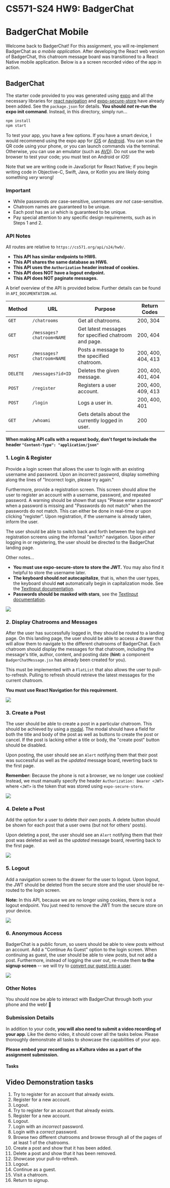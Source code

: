 # CS571-S24 HW9: BadgerChat
# BadgerChat Mobile

Welcome back to BadgerChat! For this assignment, you will re-implement BadgerChat as *a mobile application*.
After developing the React web version of BadgerChat, this chatroom message board was transitioned to a React Native mobile application.
Below is a a screen recorded video of the app in action.

## BadgerChat

The starter code provided to you was generated using [expo](https://expo.dev/) and all the necessary libraries for [react navigation](https://reactnavigation.org/) and [expo-secure-store](https://www.npmjs.com/package/expo-secure-store) have already been added. See the `package.json` for details. **You should *not* re-run the expo init command**. Instead, in this directory, simply run...

```bash
npm install
npm start
```

To test your app, you have a few options. If you have a smart device, I would recommend using the expo app for [iOS](https://apps.apple.com/us/app/expo-go/id982107779) or [Android](https://play.google.com/store/apps/details?id=host.exp.exponent&hl=en_US&gl=US). You can scan the QR code using your phone, or you can launch commands via the terminal. Otherwise, you can use an emulator (such as [AVD](https://developer.android.com/studio/run/emulator)). Do not use the web browser to test your code; you must test on Android or iOS!

Note that we are writing code in JavaScript for React Native; if you begin writing code in Objective-C, Swift, Java, or Kotlin you are likely doing something *very* wrong!

### Important

 - While passwords *are* case-sensitive, usernames *are not* case-sensitive.
 - Chatroom names are guaranteed to be unique.
 - Each post has an `id` which is guaranteed to be unique.
 - Pay special attention to any specific design requirements, such as in Steps 1 and 2.

### API Notes

All routes are relative to `https://cs571.org/api/s24/hw9/`.

 - **This API has similar endpoints to HW6.**
 - **This API shares the same database as HW6.**
 - **This API uses the `Authorization` header instead of cookies.**
 - **This API does NOT have a logout endpoint.**
 - **This API does NOT paginate messages.**

A brief overview of the API is provided below. Further details can be found in `API_DOCUMENTATION.md`.

| Method | URL | Purpose | Return Codes |
| --- | --- | --- | --- |
| `GET`| `/chatrooms` | Get all chatrooms. | 200, 304 |
| `GET` | `/messages?chatroom=NAME`| Get latest messages for specified chatroom and page. | 200, 404 |
| `POST` | `/messages?chatroom=NAME` | Posts a message to the specified chatroom. | 200, 400, 404, 413 |
| `DELETE` | `/messages?id=ID` | Deletes the given message. | 200, 400, 401, 404 |
| `POST` | `/register` | Registers a user account. | 200, 400, 409, 413  |
| `POST` | `/login` | Logs a user in. | 200, 400, 401 |
| `GET` | `/whoami` | Gets details about the currently logged in user. | 200 |

**When making API calls with a request body, don't forget to include the header `"Content-Type": "application/json"`**

### 1. Login & Register
Provide a login screen that allows the user to login with an existing username and password. Upon an incorrect password, display something along the lines of "Incorrect login, please try again."

Furthermore, provide a registration screen. This screen should allow the user to register an account with a username, password, and repeated password. A warning should be shown that says "Please enter a password" when a password is missing and "Passwords do not match" when the passwords do not match. This can either be done in real-time or upon clicking "register". Upon registration, if the username is already taken, inform the user.

The user should be able to switch back and forth between the login and registration screens using the informal "switch" navigation. Upon *either* logging in or registering, the user should be directed to the BadgerChat landing page.

Other notes...
 - **You must use expo-secure-store to store the JWT.** You may also find it helpful to store the username later.
 - **The keyboard should *not* autocapitalize**, that is, when the user types, the keyboard should **not** automatically begin in capitalization mode. See the [TextInput documentation](https://reactnative.dev/docs/textinput).
 - **Passwords should be masked with stars**, see the [TextInput documentation](https://reactnative.dev/docs/textinput).

![](_figures/step1.png)

### 2. Display Chatrooms and Messages

After the user has successfully logged in, they should be routed to a landing page. On this landing page, the user should be able to access a drawer that will allow them to navigate to the different chatrooms of BadgerChat. Each chatroom should display the messages for that chatroom, including the message's title, author, content, and posting date (**hint:** a component `BadgerChatMessage.jsx` has already been created for you). 

This must be implemented with a `FlatList` that also allows the user to pull-to-refresh. Pulling to refresh should retrieve the latest messages for the current chatroom.

**You must use React Navigation for this requirement.**

![](_figures/step2.png)

### 3. Create a Post

The user should be able to create a post in a particular chatroom. This should be achieved by using a [modal](https://reactnative.dev/docs/modal). The modal should have a field for both the title and body of the post as well as buttons to create the post or cancel. If the post is lacking either a title or body, the "create post" button should be disabled.

Upon posting, the user should see an `Alert` notifying them that their post was successful as well as the *updated* message board, reverting back to the first page.

**Remember:** Because the phone is not a browser, we no longer use cookies! Instead, we must manually specify the header `Authorization: Bearer <JWT>` where `<JWT>` is the token that was stored using `expo-secure-store`.

![](_figures/step3.png)

### 4. Delete a Post

Add the option for a user to delete *their own* posts. A delete button should be shown for each post that a user owns (but not for others' posts).

Upon deleting a post, the user should see an `Alert` notifying them that their post was deleted as well as the *updated* message board, reverting back to the first page.

![](_figures/step4.png)

### 5. Logout

Add a navigation screen to the drawer for the user to logout. Upon logout, the JWT should be deleted from the secure store and the user should be re-routed to the login screen.

**Note:** In this API, because we are no longer using cookies, there is not a logout endpoint. You just need to remove the JWT from the secure store on your device.

![](_figures/step5.png)

### 6. Anonymous Access

BadgerChat is a public forum, so users should be able to view posts without an account. Add a "Continue As Guest" option to the login screen. When continuing as guest, the user should be able to view posts, but not add a post. Furthermore, instead of logging the user out, re-route them **to the signup screen** -- we will try to [convert our guest into a user](https://seodigitalgroup.com/what-is-a-conversion/).

![](_figures/step6.png)

### Other Notes
You should now be able to interact with BadgerChat through both your phone and the web! 🥳

### Submission Details
In addition to your code, **you will also need to submit a video recording of your app**. Like the demo video, it should cover all the tasks below. Please thoroughly demonstrate all tasks to showcase the capabilities of your app.

**Please embed your recording as a Kaltura video as a part of the assignment submission.**

#### Tasks 
## Video Demonstration tasks
 1. Try to register for an account that already exists.
 2. Register for a new account.
 3. Logout.
 1. Try to register for an account that already exists.
 2. Register for a new account.
 3. Logout.
 4. Login with an *incorrect* password.
 5. Login with a *correct* password.
 6. Browse two different chatrooms and browse through all of the pages of at least 1 of the chatrooms.
 7. Create a post and show that it has been added.
 8. Delete a post and show that it has been removed.
 9. Showcase your pull-to-refresh.
 10. Logout.
 11. Continue as a guest.
 12. Visit a chatroom.
 13. Return to signup.


